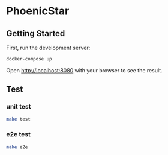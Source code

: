 # PhoenicStar

## Getting Started

First, run the development server:

```bash
docker-compose up
```

Open [http://localhost:8080](http://localhost:8080) with your browser to see the result.

## Test
### unit test
```bash
make test
```

### e2e test
```bash
make e2e
```